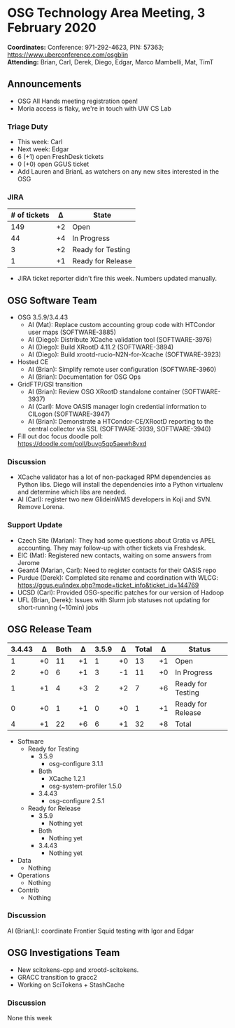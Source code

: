 # OSG Technology Area Meeting,  3 February 2020

**Coordinates:** Conference: 971-292-4623, PIN: 57363; <https://www.uberconference.com/osgblin>  
**Attending:** Brian, Carl, Derek, Diego, Edgar, Marco Mambelli, Mat, TimT


## Announcements

-   OSG All Hands meeting registration open!
-   Moria access is flaky, we're in touch with UW CS Lab

### Triage Duty

-   This week: Carl
-   Next week: Edgar
-   6 (+1) open FreshDesk tickets
-   0 (+0) open GGUS ticket
-   Add Lauren and BrianL as watchers on any new sites interested in the OSG


### JIRA

| # of tickets | &Delta; | State             |
|------------ |------- |----------------- |
| 149          | +2      | Open              |
| 44           | +4      | In Progress       |
| 3            | +2      | Ready for Testing |
| 1            | +1      | Ready for Release |

-   JIRA ticket reporter didn't fire this week. Numbers updated manually.


## OSG Software Team

-   OSG 3.5.9/3.4.43  
    -   AI (Mat): Replace custom accounting group code with HTCondor user maps (SOFTWARE-3885)
    -   AI (Diego): Distribute XCache validation tool (SOFTWARE-3976)
    -   AI (Diego): Build XRootD 4.11.2 (SOFTWARE-3894)
    -   AI (Diego): Build xrootd-rucio-N2N-for-Xcache (SOFTWARE-3923)
-   Hosted CE  
    -   AI (Brian): Simplify remote user configuration (SOFTWARE-3960)
    -   AI (Brian): Documentation for OSG Ops
-   GridFTP/GSI transition  
    -   AI (Brian): Review OSG XRootD standalone container (SOFTWARE-3937)
    -   AI (Carl): Move OASIS manager login credential information to CILogon (SOFTWARE-3947)
    -   AI (Brian): Demonstrate a HTCondor-CE/XRootD reporting to the central collector via SSL (SOFTWARE-3939, SOFTWARE-3940)
-   Fill out doc focus doodle poll: <https://doodle.com/poll/buvg5qp5aewh8vxd>


### Discussion

-   XCache validator has a lot of non-packaged RPM dependencies as Python libs. Diego will install the dependencies into a Python virtualenv and determine which libs are needed.
-   AI (Carl): register two new GlideinWMS developers in Koji and SVN. Remove Lorena.


### Support Update

-   Czech Site (Marian): They had some questions about Gratia vs APEL accounting. They may follow-up with other tickets via Freshdesk.
-   EIC (Mat): Registered new contacts, waiting on some answers from Jerome
-   Geant4 (Marian, Carl): Need to register contacts for their OASIS repo
-   Purdue (Derek): Completed site rename and coordination with WLCG: <https://ggus.eu/index.php?mode=ticket_info&ticket_id=144769>
-   UCSD (Carl): Provided OSG-specific patches for our version of Hadoop
-   UFL (Brian, Derek): Issues with Slurm job statuses not updating for short-running (~10min) jobs


## OSG Release Team

| 3.4.43 | &Delta; | Both | &Delta; | 3.5.9 | &Delta; | Total | &Delta; | Status            |
| ------ | ------- | ---- | ------- | ----- | ------- | ----- | ------- | ----------------- |
| 1      | +0      | 11   | +1      | 1     | +0      | 13    | +1      | Open              |
| 2      | +0      | 6    | +1      | 3     | -1      | 11    | +0      | In Progress       |
| 1      | +1      | 4    | +3      | 2     | +2      | 7     | +6      | Ready for Testing |
| 0      | +0      | 1    | +1      | 0     | +0      | 1     | +1      | Ready for Release |
| 4      | +1      | 22   | +6      | 6     | +1      | 32    | +8      | Total             |

-   Software  
    -   Ready for Testing  
        -   3.5.9  
            -   osg-configure 3.1.1
        -   Both  
            -   XCache 1.2.1
            -   osg-system-profiler 1.5.0
        -   3.4.43  
            -   osg-configure 2.5.1
    -   Ready for Release  
        -   3.5.9  
            -   Nothing yet
        -   Both  
            -   Nothing yet
        -   3.4.43  
            -   Nothing yet
-   Data  
    -   Nothing
-   Operations  
    -   Nothing
-   Contrib  
    -   Nothing


### Discussion

AI (BrianL): coordinate Frontier Squid testing with Igor and Edgar


## OSG Investigations Team

-   New scitokens-cpp and xrootd-scitokens.
-   GRACC transition to gracc2
-   Working on SciTokens + StashCache


### Discussion

None this week
